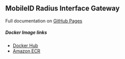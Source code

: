 ## MobileID Radius Interface Gateway
Full documentation on [GitHub Pages](https://mid-radius-rig.mobileid.ch)

##### Docker Image links
- [Docker Hub](https://hub.docker.com/repository/docker/mobileidch/mid-radius-rig)
- [Amazon ECR](https://gallery.ecr.aws/mobileidch/mid-radius-rig)
